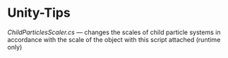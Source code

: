 # Unity-Tips

*ChildParticlesScaler.cs* — changes the scales of child particle systems in accordance with the scale of the object with this script attached (runtime only)